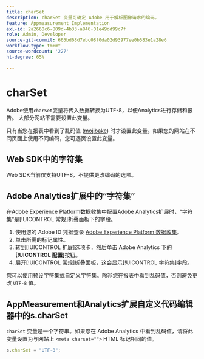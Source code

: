 ```yaml
---
title: charSet
description: charSet 变量可确定 Adobe 用于解析图像请求的编码。
feature: Appmeasurement Implementation
exl-id: 2a2660c6-809d-4b33-a846-01e49dd99c7f
role: Admin, Developer
source-git-commit: 665bd68d7ebc08f0da02d93977ee0b583e1a28e6
workflow-type: tm+mt
source-wordcount: '227'
ht-degree: 65%

---
```


# charSet

Adobe使用`charSet`变量将传入数据转换为UTF-8，以便Analytics进行存储和报告。 大部分网站不需要设置此变量。

只有当您在报表中看到了乱码值 ([mojibake](https://en.wikipedia.org/wiki/Mojibake)) 时才设置此变量。如果您的网站在不同页面上使用不同编码，您可逐页设置此变量。

## Web SDK中的字符集

Web SDK当前仅支持UTF-8，不提供更改编码的选项。

## Adobe Analytics扩展中的“字符集”

在Adobe Experience Platform数据收集中配置Adobe Analytics扩展时，“字符集”是[!UICONTROL 常规]折叠面板下的字段。

1. 使用您的 Adobe ID 凭据登录 [Adobe Experience Platform 数据收集](https://experience.adobe.com/data-collection)。
1. 单击所需的标记属性。
1. 转到[!UICONTROL 扩展]选项卡，然后单击 Adobe Analytics 下的&#x200B;**[!UICONTROL 配置]**&#x200B;按钮。
1. 展开[!UICONTROL 常规]折叠面板，这会显示[!UICONTROL 字符集]字段。

您可以使用预设字符集或自定义字符集。除非您在报表中看到乱码值，否则避免更改 `UTF-8` 值。

## AppMeasurement和Analytics扩展自定义代码编辑器中的s.charSet

`charSet` 变量是一个字符串。如果您在 Adobe Analytics 中看到乱码值，请将此变量设置为与网站上 `<meta charset="">` HTML 标记相同的值。

```js
s.charSet = "UTF-8";
```
